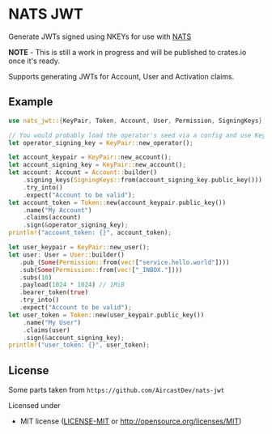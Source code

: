 # NATS JWT

<!-- cargo-sync-readme start -->

Generate JWTs signed using NKEYs for use with [NATS](https://nats.io)

**NOTE** - This is still a work in progress and will be published to crates.io once it's ready.

Supports generating JWTs for Account, User and Activation claims.

## Example

```rust
use nats_jwt::{KeyPair, Token, Account, User, Permission, SigningKeys};

// You would probably load the operator's seed via a config and use KeyPair::from_seed
let operator_signing_key = KeyPair::new_operator();

let account_keypair = KeyPair::new_account();
let account_signing_key = KeyPair::new_account();
let account: Account = Account::builder()
    .signing_keys(SigningKeys::from(account_signing_key.public_key()))
    .try_into()
    .expect("Account to be valid");
let account_token = Token::new(account_keypair.public_key())
    .name("My Account")
    .claims(account)
    .sign(&operator_signing_key);
println!("account_token: {}", account_token);

let user_keypair = KeyPair::new_user();
let user: User = User::builder()
   .pub_(Some(Permission::from(vec!["service.hello.world"])))
   .sub(Some(Permission::from(vec!["_INBOX."])))
   .subs(10)
   .payload(1024 * 1024) // 1MiB
   .bearer_token(true)
   .try_into()
   .expect("Account to be valid");
let user_token = Token::new(user_keypair.public_key())
    .name("My User")
    .claims(user)
    .sign(&account_signing_key);
println!("user_token: {}", user_token);
```

## License

Some parts taken from `https://github.com/AircastDev/nats-jwt`

Licensed under

- MIT license
  ([LICENSE-MIT](LICENSE-MIT) or <http://opensource.org/licenses/MIT>)


<!-- cargo-sync-readme end -->